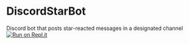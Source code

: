 # DiscordStarBot
Discord bot that posts star-reacted messages in a designated channel
[![Run on Repl.it](https://repl.it/badge/github/lingadnicholas/DiscordStarBot)](https://repl.it/github/lingadnicholas/DiscordStarBot)